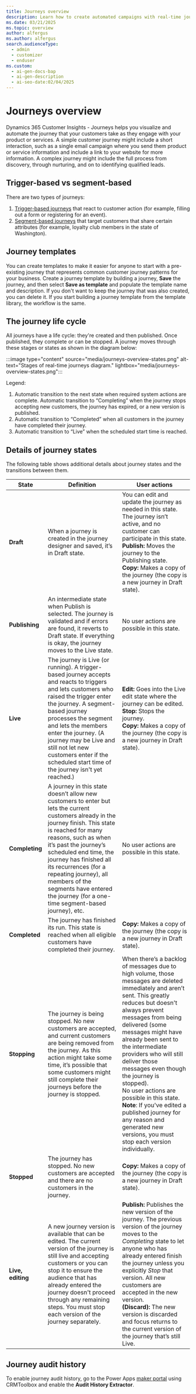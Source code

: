 ```yaml
---
title: Journeys overview
description: Learn how to create automated campaigns with real-time journeys in Dynamics 365 Customer Insights - Journeys.
ms.date: 03/21/2025
ms.topic: overview
author: alfergus
ms.author: alfergus
search.audienceType:
  - admin
  - customizer
  - enduser
ms.custom:
  - ai-gen-docs-bap
  - ai-gen-description
  - ai-seo-date:02/04/2025
---
```


# Journeys overview

Dynamics 365 Customer Insights - Journeys helps you visualize and automate the journey that your customers take as they engage with your product or services. A simple customer journey might include a short interaction, such as a single email campaign where you send them product or service information and include a link to your website for more information. A complex journey might include the full process from discovery, through nurturing, and on to identifying qualified leads.

## Trigger-based vs segment-based

There are two types of journeys:

1. [Trigger-based journeys](real-time-marketing-trigger-based-journey.md) that react to customer action (for example, filling out a form or registering for an event).
1. [Segment-based journeys](real-time-marketing-segment-based-journey.md) that target customers that share certain attributes (for example, loyalty club members in the state of Washington).

## Journey templates

You can create templates to make it easier for anyone to start with a pre-existing journey that represents common customer journey patterns for your business. Create a journey template by building a journey, **Save** the journey, and then select **Save as template** and populate the template name and description. If you don't want to keep the journey that was also created, you can delete it. If you start building a journey template from the template library, the workflow is the same. 

## The journey life cycle

All journeys have a life cycle: they're created and then published. Once published, they complete or can be stopped. A journey moves through these stages or states as shown in the diagram below:

:::image type="content" source="media/journeys-overview-states.png" alt-text="Stages of real-time journeys diagram." lightbox="media/journeys-overview-states.png":::

<!--- Updated screenshot that will go live once journey pause/resume feature goes live

:::image type="content" source="media/journeys-overview-states-updated.png" alt-text="Stages of real-time journeys diagram." lightbox="media/journeys-overview-states-updated.png":::

--->

Legend:

1. Automatic transition to the next state when required system actions are complete.
Automatic transition to “Completing” when the journey stops accepting new customers, the journey has expired, or a new version is published.
1. Automatic transition to “Completed” when all customers in the journey have completed their journey.
1. Automatic transition to “Live” when the scheduled start time is reached.

## Details of journey states

The following table shows additional details about journey states and the transitions between them.

| State      | Definition                                                                 | User actions                                                                 |
|------------|-----------------------------------------------------------------------------|------------------------------------------------------------------------------|
| **Draft**      | When a journey is created in the journey designer and saved, it’s in Draft state. | You can edit and update the journey as needed in this state. The journey isn’t active, and no customer can participate in this state. <br> **Publish:** Moves the journey to the Publishing state. <br> **Copy:** Makes a copy of the journey (the copy is a new journey in Draft state). |
| **Publishing** | An intermediate state when Publish is selected. The journey is validated and if errors are found, it reverts to Draft state. If everything is okay, the journey moves to the Live state. | No user actions are possible in this state. |
| **Live**       | The journey is Live (or running). A trigger-based journey accepts and reacts to triggers and lets customers who raised the trigger enter the journey. A segment-based journey processes the segment and lets the members enter the journey. (A journey may be Live and still not let new customers enter if the scheduled start time of the journey isn't yet reached.) | **Edit:** Goes into the Live edit state where the journey can be edited. <br> **Stop:** Stops the journey. <br> **Copy:** Makes a copy of the journey (the copy is a new journey in Draft state). |
| **Completing** | A journey in this state doesn’t allow new customers to enter but lets the current customers already in the journey finish. This state is reached for many reasons, such as when it’s past the journey’s scheduled end time, the journey has finished all its recurrences (for a repeating journey), all members of the segments have entered the journey (for a one-time segment-based journey), etc. | No user actions are possible in this state. |
| **Completed**  | The journey has finished its run. This state is reached when all eligible customers have completed their journey. | **Copy:** Makes a copy of the journey (the copy is a new journey in Draft state). |
| **Stopping**   | The journey is being stopped. No new customers are accepted, and current customers are being removed from the journey. As this action might take some time, it’s possible that some customers might still complete their journeys before the journey is stopped. | When there’s a backlog of messages due to high volume, those messages are deleted immediately and aren’t sent. This greatly reduces but doesn't always prevent messages from being delivered (some messages might have already been sent to the intermediate providers who will still deliver those messages even though the journey is stopped). <br> No user actions are possible in this state. <br> **Note**: If you've edited a published journey for any reason and generated new versions, you must stop each version individually. |
| **Stopped**    | The journey has stopped. No new customers are accepted and there are no customers in the journey. | **Copy:** Makes a copy of the journey (the copy is a new journey in Draft state). |
| **Live, editing** | A new journey version is available that can be edited. The current version of the journey is still live and accepting customers or you can stop it to ensure the audience that has already entered the journey doesn't proceed through any remaining steps. You must stop each version of the journey separately. | **Publish:** Publishes the new version of the journey. The previous version of the journey moves to the *Completing* state to let anyone who has already entered finish the journey unless you explicitly *Stop* that version. All new customers are accepted in the new version. <br> **(Discard):** The new version is discarded and focus returns to the current version of the journey that’s still Live. |

## Journey audit history

To enable journey audit history, go to the Power Apps [maker portal](https://make.powerapps.com) using CRMToolbox and enable the **Audit History Extractor**.